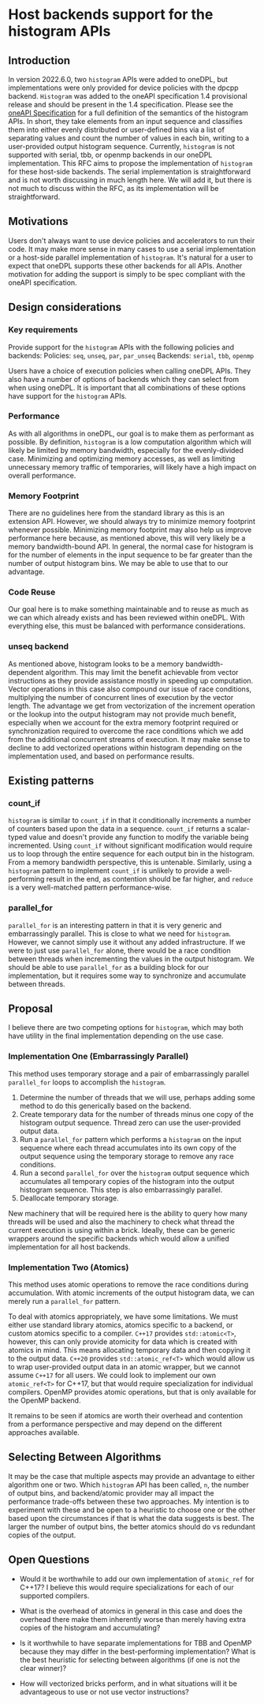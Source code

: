 # Host backends support for the histogram APIs

## Introduction
In version 2022.6.0, two `histogram` APIs were added to oneDPL, but implementations were only provided for device policies with the dpcpp backend. `Histogram` was added to the oneAPI specification 1.4 provisional release and should be present in the 1.4 specification. Please see the [oneAPI Specification](https://github.com/uxlfoundation/oneAPI-spec/blob/main/source/elements/oneDPL/source/parallel_api/algorithms.rst#parallel-algorithms) for a full definition of the semantics of the histogram APIs. In short, they take elements from an input sequence and classifies them into either evenly distributed or user-defined bins via a list of separating values and count the number of values in each bin, writing to a user-provided output histogram sequence. 
Currently, `histogram` is not supported with serial, tbb, or openmp backends in our oneDPL implementation. This RFC aims to propose the implementation of `histogram` for these host-side backends.
The serial implementation is straightforward and is not worth discussing in much length here. We will add it, but there is not much to discuss within the RFC, as its implementation will be straightforward.

## Motivations
Users don't always want to use device policies and accelerators to run their code. It may make more sense in many cases to use a serial implementation or a host-side parallel implementation of `histogram`. It's natural for a user to expect that oneDPL supports these other backends for all APIs. Another motivation for adding the support is simply to be spec compliant with the oneAPI specification.

## Design considerations

### Key requirements
Provide support for the `histogram` APIs with the following policies and backends:
Policies: `seq`, `unseq`, `par`, `par_unseq`
Backends: `serial`, `tbb`, `openmp`

Users have a choice of execution policies when calling oneDPL APIs. They also have a number of options of backends which they can select from when using oneDPL. It is important that all combinations of these options have support for the `histogram` APIs.

### Performance
As with all algorithms in oneDPL, our goal is to make them as performant as possible. By definition, `histogram` is a low computation algorithm which will likely be limited by memory bandwidth, especially for the evenly-divided case. Minimizing and optimizing memory accesses, as well as limiting unnecessary memory traffic of temporaries, will likely have a high impact on overall performance.

### Memory Footprint
There are no guidelines here from the standard library as this is an extension API. However, we should always try to minimize memory footprint whenever possible. Minimizing memory footprint may also help us improve performance here because, as mentioned above, this will very likely be a memory bandwidth-bound API.
In general, the normal case for histogram is for the number of elements in the input sequence to be far greater than the number of output histogram bins. We may be able to use that to our advantage.

### Code Reuse
Our goal here is to make something maintainable and to reuse as much as we can which already exists and has been reviewed within oneDPL. With everything else, this must be balanced with performance considerations.

### unseq backend
As mentioned above, histogram looks to be a memory bandwidth-dependent algorithm. This may limit the benefit achievable from vector instructions as they provide assistance mostly in speeding up computation. Vector operations in this case also compound our issue of race conditions, multiplying the number of concurrent lines of execution by the vector length. The advantage we get from vectorization of the increment operation or the lookup into the output histogram may not provide much benefit, especially when we account for the extra memory footprint required or synchronization required to overcome the race conditions which we add from the additional concurrent streams of execution. It may make sense to decline to add vectorized operations within histogram depending on the implementation used, and based on performance results.

## Existing patterns

### count_if

`histogram` is similar to `count_if` in that it conditionally increments a number of counters based upon the data in a sequence. `count_if` returns a scalar-typed value and doesn't provide any function to modify the variable being incremented. Using `count_if` without significant modification would require us to loop through the entire sequence for each output bin in the histogram. From a memory bandwidth perspective, this is untenable. Similarly, using a `histogram` pattern to implement `count_if` is unlikely to provide a well-performing result in the end, as contention should be far higher, and `reduce` is a very well-matched pattern performance-wise.

### parallel_for

`parallel_for` is an interesting pattern in that it is very generic and embarrassingly parallel. This is close to what we need for `histogram`. However, we cannot simply use it without any added infrastructure. If we were to just use `parallel_for` alone, there would be a race condition between threads when incrementing the values in the output histogram. We should be able to use `parallel_for` as a building block for our implementation, but it requires some way to synchronize and accumulate between threads.

## Proposal
I believe there are two competing options for `histogram`, which may both have utility in the final implementation depending on the use case.

### Implementation One (Embarrassingly Parallel)
This method uses temporary storage and a pair of embarrassingly parallel `parallel_for` loops to accomplish the `histogram`.
1) Determine the number of threads that we will use, perhaps adding some method to do this generically based on the backend.
2) Create temporary data for the number of threads minus one copy of the histogram output sequence. Thread zero can use the user-provided output data.
3) Run a `parallel_for` pattern which performs a `histogram` on the input sequence where each thread accumulates into its own copy of the output sequence using the temporary storage to remove any race conditions.
4) Run a second `parallel_for` over the `histogram` output sequence which accumulates all temporary copies of the histogram into the output histogram sequence. This step is also embarrassingly parallel.
5) Deallocate temporary storage.

New machinery that will be required here is the ability to query how many threads will be used and also the machinery to check what thread the current execution is using within a brick. Ideally, these can be generic wrappers around the specific backends which would allow a unified implementation for all host backends.

### Implementation Two (Atomics)
This method uses atomic operations to remove the race conditions during accumulation. With atomic increments of the output histogram data, we can merely run a `parallel_for` pattern.

To deal with atomics appropriately, we have some limitations. We must either use standard library atomics, atomics specific to a backend, or custom atomics specific to a compiler. `C++17` provides `std::atomic<T>`, however, this can only provide atomicity for data which is created with atomics in mind. This means allocating temporary data and then copying it to the output data. `C++20` provides `std::atomic_ref<T>` which would allow us to wrap user-provided output data in an atomic wrapper, but we cannot assume `C++17` for all users. We could look to implement our own `atomic_ref<T>` for C++17, but that would require specialization for individual compilers. OpenMP provides atomic operations, but that is only available for the OpenMP backend.

It remains to be seen if atomics are worth their overhead and contention from a performance perspective and may depend on the different approaches available.

## Selecting Between Algorithms
It may be the case that multiple aspects may provide an advantage to either algorithm one or two. Which `histogram` API has been called, `n`, the number of output bins, and backend/atomic provider may all impact the performance trade-offs between these two approaches. My intention is to experiment with these and be open to a heuristic to choose one or the other based upon the circumstances if that is what the data suggests is best. The larger the number of output bins, the better atomics should do vs redundant copies of the output.

## Open Questions
* Would it be worthwhile to add our own implementation of `atomic_ref` for C++17? I believe this would require specializations for each of our supported compilers.

* What is the overhead of atomics in general in this case and does the overhead there make them inherently worse than merely having extra copies of the histogram and accumulating?

* Is it worthwhile to have separate implementations for TBB and OpenMP because they may differ in the best-performing implementation? What is the best heuristic for selecting between algorithms (if one is not the clear winner)?

* How will vectorized bricks perform, and in what situations will it be advantageous to use or not use vector instructions?
